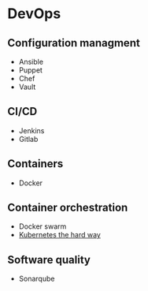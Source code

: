 # DevOps

## Configuration managment
- Ansible
- Puppet
- Chef
- Vault

## CI/CD
- Jenkins
- Gitlab

## Containers
- Docker

## Container orchestration
- Docker swarm
- [Kubernetes the hard way](https://github.com/kelseyhightower/kubernetes-the-hard-way)

## Software quality
- Sonarqube
